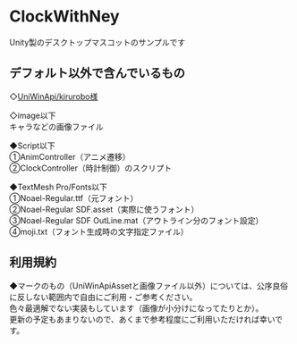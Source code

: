 # ClockWithNey
Unity製のデスクトップマスコットのサンプルです


<h2>デフォルト以外で含んでいるもの</h2>
<p>◇<a link href="https://github.com/kirurobo/UniWinApiAsset">UniWinApi/kirurobo様</a></p>
<p>◇image以下<br>キャラなどの画像ファイル</p>
<p>◆Script以下<br>
①AnimController（アニメ遷移）<br>
②ClockController（時計制御）のスクリプト</p>
<p>◆TextMesh Pro/Fonts以下<br>
①Noael-Regular.ttf（元フォント）<br>
②Noael-Regular SDF.asset（実際に使うフォント）<br>
③Noael-Regular SDF OutLine.mat（アウトライン分のフォント設定）<br>
④moji.txt（フォント生成時の文字指定ファイル）
</p>

<h2>利用規約</h2>
<p>◆マークのもの（UniWinApiAssetと画像ファイル以外）については、公序良俗に反しない範囲内で自由にご利用・ご参考ください。<br>
色々最適解でない実装もしています（画像が小分けになってたりとか）。<br>
更新の予定もあまりないので、あくまで参考程度にご利用いただければ幸いです。</p>
